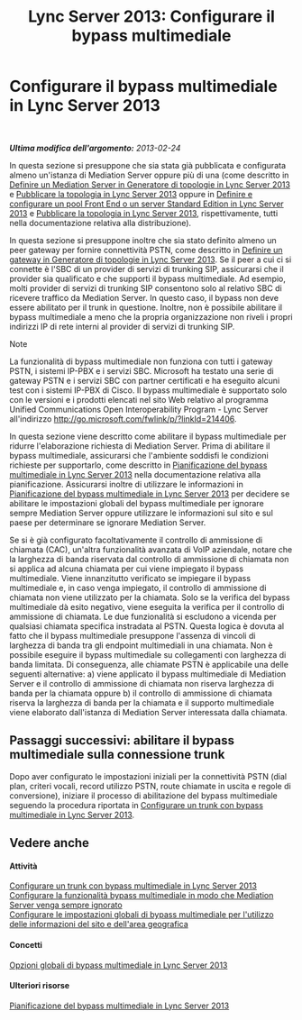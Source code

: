 ﻿---
title: 'Lync Server 2013: Configurare il bypass multimediale'
TOCTitle: Configurare il bypass multimediale
ms:assetid: f50a7a13-c6a0-48f1-bee1-e45fa2b2f9b8
ms:mtpsurl: https://technet.microsoft.com/it-it/library/Gg413028(v=OCS.15)
ms:contentKeyID: 49302470
ms.date: 08/24/2015
mtps_version: v=OCS.15
ms.translationtype: HT
---

# Configurare il bypass multimediale in Lync Server 2013

 

_**Ultima modifica dell'argomento:** 2013-02-24_

In questa sezione si presuppone che sia stata già pubblicata e configurata almeno un'istanza di Mediation Server oppure più di una (come descritto in [Definire un Mediation Server in Generatore di topologie in Lync Server 2013](lync-server-2013-define-a-mediation-server-in-topology-builder.md) e [Pubblicare la topologia in Lync Server 2013](lync-server-2013-publish-the-topology.md) oppure in [Definire e configurare un pool Front End o un server Standard Edition in Lync Server 2013](lync-server-2013-define-and-configure-a-front-end-pool-or-standard-edition-server.md) e [Pubblicare la topologia in Lync Server 2013](lync-server-2013-publish-the-topology.md), rispettivamente, tutti nella documentazione relativa alla distribuzione).

In questa sezione si presuppone inoltre che sia stato definito almeno un peer gateway per fornire connettività PSTN, come descritto in [Definire un gateway in Generatore di topologie in Lync Server 2013](lync-server-2013-define-a-gateway-in-topology-builder.md). Se il peer a cui ci si connette è l'SBC di un provider di servizi di trunking SIP, assicurarsi che il provider sia qualificato e che supporti il bypass multimediale. Ad esempio, molti provider di servizi di trunking SIP consentono solo al relativo SBC di ricevere traffico da Mediation Server. In questo caso, il bypass non deve essere abilitato per il trunk in questione. Inoltre, non è possibile abilitare il bypass multimediale a meno che la propria organizzazione non riveli i propri indirizzi IP di rete interni al provider di servizi di trunking SIP.


> [!NOTE]
> La funzionalità di bypass multimediale non funziona con tutti i gateway PSTN, i sistemi IP-PBX e i servizi SBC. Microsoft ha testato una serie di gateway PSTN e i servizi SBC con partner certificati e ha eseguito alcuni test con i sistemi IP-PBX di Cisco. Il bypass multimediale è supportato solo con le versioni e i prodotti elencati nel sito Web relativo al programma Unified Communications Open Interoperability Program - Lync Server all'indirizzo <A href="http://go.microsoft.com/fwlink/p/?linkid=214406">http://go.microsoft.com/fwlink/p/?linkId=214406</A>.



In questa sezione viene descritto come abilitare il bypass multimediale per ridurre l'elaborazione richiesta di Mediation Server. Prima di abilitare il bypass multimediale, assicurarsi che l'ambiente soddisfi le condizioni richieste per supportarlo, come descritto in [Pianificazione del bypass multimediale in Lync Server 2013](lync-server-2013-planning-for-media-bypass.md) nella documentazione relativa alla pianificazione. Assicurarsi inoltre di utilizzare le informazioni in [Pianificazione del bypass multimediale in Lync Server 2013](lync-server-2013-planning-for-media-bypass.md) per decidere se abilitare le impostazioni globali del bypass multimediale per ignorare sempre Mediation Server oppure utilizzare le informazioni sul sito e sul paese per determinare se ignorare Mediation Server.

Se si è già configurato facoltativamente il controllo di ammissione di chiamata (CAC), un'altra funzionalità avanzata di VoIP aziendale, notare che la larghezza di banda riservata dal controllo di ammissione di chiamata non si applica ad alcuna chiamata per cui viene impiegato il bypass multimediale. Viene innanzitutto verificato se impiegare il bypass multimediale e, in caso venga impiegato, il controllo di ammissione di chiamata non viene utilizzato per la chiamata. Solo se la verifica del bypass multimediale dà esito negativo, viene eseguita la verifica per il controllo di ammissione di chiamata. Le due funzionalità si escludono a vicenda per qualsiasi chiamata specifica instradata al PSTN. Questa logica è dovuta al fatto che il bypass multimediale presuppone l'assenza di vincoli di larghezza di banda tra gli endpoint multimediali in una chiamata. Non è possibile eseguire il bypass multimediale su collegamenti con larghezza di banda limitata. Di conseguenza, alle chiamate PSTN è applicabile una delle seguenti alternative: a) viene applicato il bypass multimediale di Mediation Server e il controllo di ammissione di chiamata non riserva larghezza di banda per la chiamata oppure b) il controllo di ammissione di chiamata riserva la larghezza di banda per la chiamata e il supporto multimediale viene elaborato dall'istanza di Mediation Server interessata dalla chiamata.

## Passaggi successivi: abilitare il bypass multimediale sulla connessione trunk

Dopo aver configurato le impostazioni iniziali per la connettività PSTN (dial plan, criteri vocali, record utilizzo PSTN, route chiamate in uscita e regole di conversione), iniziare il processo di abilitazione del bypass multimediale seguendo la procedura riportata in [Configurare un trunk con bypass multimediale in Lync Server 2013](lync-server-2013-configure-a-trunk-with-media-bypass.md).

## Vedere anche

#### Attività

[Configurare un trunk con bypass multimediale in Lync Server 2013](lync-server-2013-configure-a-trunk-with-media-bypass.md)  
[Configurare la funzionalità bypass multimediale in modo che Mediation Server venga sempre ignorato](lync-server-2013-configure-media-bypass-to-always-bypass-the-mediation-server.md)  
[Configurare le impostazioni globali di bypass multimediale per l'utilizzo delle informazioni del sito e dell'area geografica](lync-server-2013-configure-media-bypass-global-settings-to-use-site-and-region-information.md)  

#### Concetti

[Opzioni globali di bypass multimediale in Lync Server 2013](lync-server-2013-global-media-bypass-options.md)  

#### Ulteriori risorse

[Pianificazione del bypass multimediale in Lync Server 2013](lync-server-2013-planning-for-media-bypass.md)

